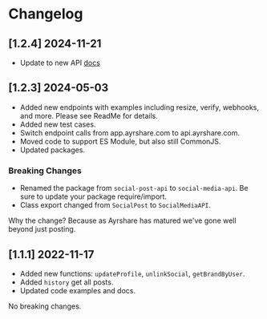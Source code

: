 # Changelog

## [1.2.4] 2024-11-21

- Update to new API [docs](https://www.ayrshare.com/docs/apis/)

## [1.2.3] 2024-05-03

- Added new endpoints with examples including resize, verify, webhooks, and more. Please see ReadMe for details.
- Added new test cases.
- Switch endpoint calls from app.ayrshare.com to api.ayrshare.com.
- Moved code to support ES Module, but also still CommonJS.
- Updated packages.

### Breaking Changes

- Renamed the package from `social-post-api` to `social-media-api`. Be sure to update your package require/import.
- Class export changed from `SocialPost` to `SocialMediaAPI`.

Why the change? Because as Ayrshare has matured we've gone well beyond just posting.

## [1.1.1] 2022-11-17

- Added new functions: `updateProfile`, `unlinkSocial`, `getBrandByUser`.
- Added `history` get all posts.
- Updated code examples and docs.

No breaking changes.
